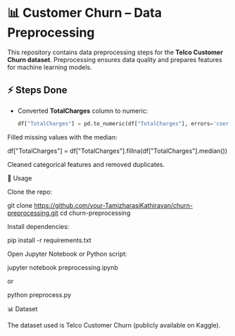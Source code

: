 # 📊 Customer Churn – Data Preprocessing  
This repository contains data preprocessing steps for the **Telco Customer Churn dataset**. Preprocessing ensures data quality and prepares features for machine learning models.  
## ⚡ Steps Done  
- Converted **TotalCharges** column to numeric:  
  ```python
  df["TotalCharges"] = pd.to_numeric(df["TotalCharges"], errors='coerce')
Filled missing values with the median:

df["TotalCharges"] = df["TotalCharges"].fillna(df["TotalCharges"].median())


Cleaned categorical features and removed duplicates.

📘 Usage

Clone the repo:

git clone https://github.com/your-TamizharasiKathiravan/churn-preprocessing.git
cd churn-preprocessing


Install dependencies:

pip install -r requirements.txt


Open Jupyter Notebook or Python script:

jupyter notebook preprocessing.ipynb

or

python preprocess.py

📊 Dataset

The dataset used is Telco Customer Churn (publicly available on Kaggle).
